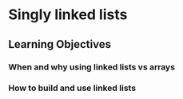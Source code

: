 # Singly linked lists
## Learning Objectives
### When and why using linked lists vs arrays
### How to build and use linked lists

